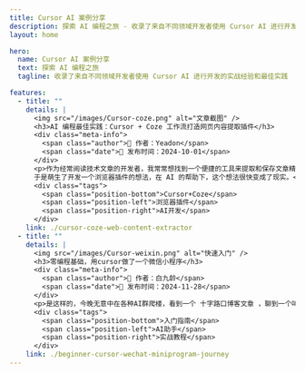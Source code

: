 ```yaml
---
title: Cursor AI 案例分享
description: 探索 AI 编程之旅 - 收录了来自不同领域开发者使用 Cursor AI 进行开发的实战经验和最佳实践
layout: home

hero:
  name: Cursor AI 案例分享
  text: 探索 AI 编程之旅
  tagline: 收录了来自不同领域开发者使用 Cursor AI 进行开发的实战经验和最佳实践

features:
  - title: ""
    details: |
      <img src="/images/Cursor-coze.png" alt="文章截图" />
      <h3>AI 编程最佳实践：Cursor + Coze 工作流打造网页内容提取插件</h3>
      <div class="meta-info">
        <span class="author">👤 作者：Yeadon</span>
        <span class="date">📅 发布时间：2024-10-01</span>
      </div>
      <p>作为经常阅读技术文章的开发者，我常常想找到一个便捷的工具来提取和保存文章精华。
      于是萌生了开发一个浏览器插件的想法，在 AI 的帮助下，这个想法很快变成了现实。</p>
      <div class="tags">
        <span class="position-bottom">Cursor+Coze</span>
        <span class="position-left">浏览器插件</span>
        <span class="position-right">AI开发</span>
      </div>
    link: ./cursor-coze-web-content-extractor
  - title: ""
    details: |
      <img src="/images/Cursor-weixin.png" alt="快速入门" />
      <h3>零编程基础，用cursor做了一个微信小程序</h3>
      <div class="meta-info">
        <span class="author">👤 作者：白九龄</span>
        <span class="date">📅 发布时间：2024-11-28</span>
      </div>
      <p>是这样的，今晚无意中在各种AI群爬楼，看到一个 十字路口博客文章 ，聊到一个叫做恋爱键盘产品，看到这里有点破防，不是别的，就是这个不是我一个多月之前的想做的输入法嘛~~可惜，拿cursor做了一个多月，没做成，结果让这家公司做成了；/(ㄒoㄒ)/~~ </p>
      <div class="tags">
        <span class="position-bottom">入门指南</span>
        <span class="position-left">AI助手</span>
        <span class="position-right">实战教程</span>
      </div>
    link: ./beginner-cursor-wechat-miniprogram-journey
---
```

